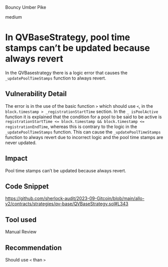 Bouncy Umber Pike

medium

# In QVBaseStrategy, pool time stamps can’t be updated because always revert

In the QVBasestrategy there is a logic error that causes the `_updatePoolTimeStamps` function to always revert. 

## Vulnerability Detail
The error is in the use of the basic function `>` which should use `<`, in the `block.timestamp > _registrationStartTime` section. In the `_ isPoolActive` function it is explained that the condition for a pool to be said to be active is `registrationStartTime <= block.timestamp && block.timestamp <= registrationEndTime`, whereas this is contrary to the logic in the `_updatePoolTimeStamps` function. This can cause the `_updatePoolTimeStamps` function to always revert due to incorrect logic and the pool time stamps are never updated.

## Impact

Pool time stamps can’t be updated because always revert.

## Code Snippet

https://github.com/sherlock-audit/2023-09-Gitcoin/blob/main/allo-v2/contracts/strategies/qv-base/QVBaseStrategy.sol#L343

## Tool used

Manual Review

## Recommendation

Should use `<` than `>`